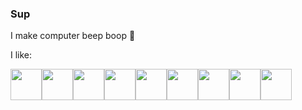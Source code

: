 ### Sup

I make computer beep boop :floppy_disk:

I like:

<img src="https://emojis.slackmojis.com/emojis/images/1470342937/707/angular.png" height="50px"><img src="https://emojis.slackmojis.com/emojis/images/1533426774/4425/nodejs.png" height="50px"><img src="https://emojis.slackmojis.com/emojis/images/1454546974/291/golang.png" height="50px"><img src="https://emojis.slackmojis.com/emojis/images/1486667989/1714/elixir.png" height="50px"><img src="https://emojis.slackmojis.com/emojis/images/1523753262/3795/cpp.png" height="50px"><img src="https://emojis.slackmojis.com/emojis/images/1551101669/5413/linux.png" height="50px"><img src="https://emojis.slackmojis.com/emojis/images/1467056968/594/emacs.png" height="50px"><img src="https://emojis.slackmojis.com/emojis/images/1476969053/1263/terminal.png" height="50px"><img src="https://emojis.slackmojis.com/emojis/images/1470299685/700/vim.png" height="50px">
